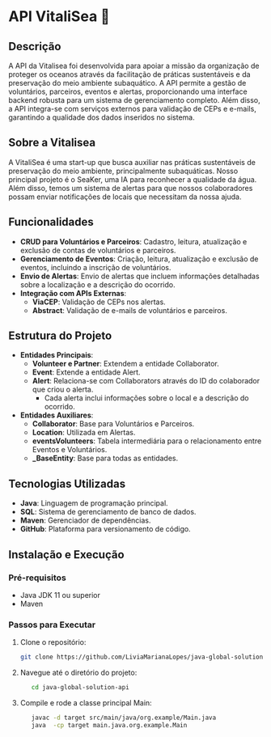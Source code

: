 # API VitaliSea 🌊

## Descrição
A API da Vitalisea foi desenvolvida para apoiar a missão da organização de proteger os oceanos através da facilitação de práticas sustentáveis e da preservação do meio ambiente subaquático. A API permite a gestão de voluntários, parceiros, eventos e alertas, proporcionando uma interface backend robusta para um sistema de gerenciamento completo. Além disso, a API integra-se com serviços externos para validação de CEPs e e-mails, garantindo a qualidade dos dados inseridos no sistema.

## Sobre a Vitalisea
A VitaliSea é uma start-up que busca auxiliar nas práticas sustentáveis de preservação do meio ambiente, principalmente subaquáticas. Nosso principal projeto é o SeaKer, uma IA para reconhecer a qualidade da água. Além disso, temos um sistema de alertas para que nossos colaboradores possam enviar notificações de locais que necessitam da nossa ajuda.

## Funcionalidades
- **CRUD para Voluntários e Parceiros**: Cadastro, leitura, atualização e exclusão de contas de voluntários e parceiros.
- **Gerenciamento de Eventos**: Criação, leitura, atualização e exclusão de eventos, incluindo a inscrição de voluntários.
- **Envio de Alertas**: Envio de alertas que incluem informações detalhadas sobre a localização e a descrição do ocorrido.
- **Integração com APIs Externas**:
  - **ViaCEP**: Validação de CEPs nos alertas.
  - **Abstract**: Validação de e-mails de voluntários e parceiros.

## Estrutura do Projeto
- **Entidades Principais**:
  - **Volunteer e Partner**: Extendem a entidade Collaborator.
  - **Event**: Extende a entidade Alert.
  - **Alert**: Relaciona-se com Collaborators através do ID do colaborador que criou o alerta.
    - Cada alerta inclui informações sobre o local e a descrição do ocorrido.
- **Entidades Auxiliares**:
  - **Collaborator**: Base para Voluntários e Parceiros.
  - **Location**: Utilizada em Alertas.
  - **eventsVolunteers**: Tabela intermediária para o relacionamento entre Eventos e Voluntários.
  - **_BaseEntity**: Base para todas as entidades.

## Tecnologias Utilizadas
- **Java**: Linguagem de programação principal.
- **SQL**: Sistema de gerenciamento de banco de dados.
- **Maven**: Gerenciador de dependências.
- **GitHub**: Plataforma para versionamento de código.

## Instalação e Execução
### Pré-requisitos
- Java JDK 11 ou superior
- Maven

### Passos para Executar
1. Clone o repositório:
   ```bash
   git clone https://github.com/LiviaMarianaLopes/java-global-solution-api.git
2. Navegue até o diretório do projeto:
   ```bash
      cd java-global-solution-api
3. Compile e rode a classe principal Main:
   ```bash
      javac -d target src/main/java/org.example/Main.java
      java  -cp target main.java.org.example.Main
